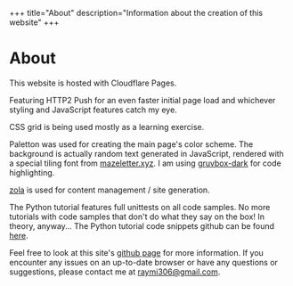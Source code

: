 +++
title="About"
description="Information about the creation of this website"
+++

# About
This website is hosted with Cloudflare Pages.

Featuring HTTP2 Push for an even faster initial page load and whichever styling and JavaScript features catch my eye.

CSS grid is being used mostly as a learning exercise.

Paletton was used for creating the main page's color scheme.
The background is actually random text generated in JavaScript, rendered with a special tiling font from [mazeletter.xyz](http://mazeletter.xyz).
I am using [gruvbox-dark](https://github.com/morhetz/gruvbox) for code highlighting.

[zola](https://www.getzola.org/) is used for content management / site generation.

The Python tutorial features full unittests on all code samples.
No more tutorials with code samples that don't do what they say on the box! In theory, anyway...
The Python tutorial code snippets github can be found [here](https://github.com/Raymi306/python-tutorial).

Feel free to look at this site's [github page](https://github.com/Raymi306/personal-site) for more information.
If you encounter any issues on an up-to-date browser or have any questions or suggestions, please contact me at [raymi306@gmail.com](mailto:raymi306@gmail.com).

